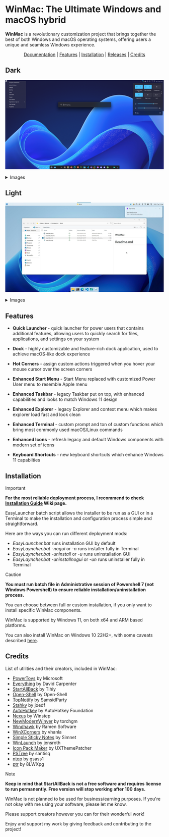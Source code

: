 # WinMac: The Ultimate Windows and macOS hybrid

**WinMac** is a revolutionary customization project that brings together the best of both Windows and macOS operating systems, offering users a unique and seamless Windows experience.

<p align="center">
    <a href="https://github.com/Asteski/WinMac/wiki/Home">Documentation</a> |
    <a href="#Features">Features</a> |
    <a href="#Installation">Installation</a> |
    <a href="https://github.com/Asteski/WinMac/releases/">Releases</a> |
    <a href="#Credits">Credits</a>
</p>

## Dark
![winmac_dark_01](https://raw.githubusercontent.com/Asteski/WinMac/main/img/winmac_dark_01.png)
</details>
<details>
    <summary>Images</summary>
    <img src="https://raw.githubusercontent.com/Asteski/WinMac/main/img/winmac_dark_02.png" alt="winmac_dark_02">
    <img src="https://raw.githubusercontent.com/Asteski/WinMac/main/img/winmac_dark_03.png" alt="winmac_dark_03">
    <img src="https://raw.githubusercontent.com/Asteski/WinMac/6cd141e3b5a5f01b583b23ff971e0d899cb27470/img/winmac_dark_04.png" alt="winmac_dark_04">
</details>

## Light

![winmac_light_01](https://raw.githubusercontent.com/Asteski/WinMac/main/img/winmac_light_01.jpg)
</details>
<details>
    <summary>Images</summary>
    <img src="https://raw.githubusercontent.com/Asteski/WinMac/main/img/winmac_light_02.png" alt="winmac_light_02">
    <img src="https://raw.githubusercontent.com/Asteski/WinMac/main/img/winmac_light_03.png" alt="winmac_light_03">
    <img src="https://raw.githubusercontent.com/Asteski/WinMac/main/img/winmac_light_04.png" alt="winmac_light_04">
</details>


## Features

- **Quick Launcher** - quick launcher for power users that contains additional features, allowing users to quickly search for files, applications, and settings on your system

- **Dock** - highly customizable and feature-rich dock application, used to achieve macOS-like dock experience

- **Hot Corners** - assign custom actions triggered when you hover your mouse cursor over the screen corners

- **Enhanced Start Menu** - Start Menu replaced with customized Power User menu to resemble Apple menu

- **Enhanced Taskbar** - legacy Taskbar put on top, with enhanced capabilities and looks to match Windows 11 design

- **Enhanced Explorer** - legacy Explorer and context menu which makes explorer load fast and look clean

- **Enhanced Terminal** - custom prompt and ton of custom functions which bring most commonly used macOS/Linux commands

- **Enhanced Icons** - refresh legacy and default Windows components with modern set of icons

- **Keyboard Shortcuts** - new keyboard shortcuts which enhance Windows 11 capabilties

## Installation

> [!IMPORTANT]  
> **For the most reliable deployment process, I recommend to check [Installation Guide](https://github.com/Asteski/WinMac/wiki/Installation-Guide) Wiki page.**

EasyLauncher batch script allows the installer to be run as a GUI or in a Terminal to make the installation and configuration process simple and straightforward.

Here are the ways you can run different deployment mods:

- *EasyLauncher.bat* runs installation GUI by default
- *EasyLayncher.bat -nogui* or *-n* runs installer fully in Terminal
- *EasyLayncher.bat -uninstall* or *-u* runs uninstallation GUI
- *EasyLayncher.bat -uninstallnogui* or *-un* runs uninstaller fully in Terminal

> [!CAUTION]
> **You must run batch file in Administrative session of Powershell 7 (not Windows Powershell) to ensure reliable installation/uninstallation process.**

You can choose between full or custom installation, if you only want to install specific WinMac components.

WinMac is supported by Windows 11, on both x64 and ARM based platforms.

You can also install WinMac on Windows 10 22H2+, with some caveats described [here](https://github.com/Asteski/WinMac/wiki/Windows-10).

## Credits

List of utilities and their creators, included in WinMac:
    
- [PowerToys](https://learn.microsoft.com/en-us/windows/powertoys/) by Microsoft
- [Everything](https://www.voidtools.com/) by David Carpenter
- [StartAllBack](https://www.startallback.com/) by Tihiy
- [Open-Shell](https://open-shell.github.io/Open-Shell-Menu/) by Open-Shell
- [TopNotify](https://github.com/SamsidParty/TopNotify) by SamsidParty
- [Stahky](https://github.com/joedf/stahky) by joedf
- [AutoHotkey](https://www.autohotkey.com/) by AutoHotkey Foundation
- [Nexus](https://www.winstep.net/nexus.asp) by Winstep
- [NewModernWinver](https://github.com/torchgm/NewModernWinver) by torchgm
- [Windhawk](https://github.com/ramensoftware/windhawk) by Ramen Software
- [WinXCorners](https://github.com/vhanla/winxcorners) by vhanla
- [Simple Sticky Notes](https://www.simplestickynotes.com/) by Simnet
- [WinLaunch](https://github.com/jensroth-git/WinLaunch) by jensroth
- [Icon Pack Maker](https://uxthemepatcher.com/icon-pack-maker/) by UXThemePatcher
- [PSTree](https://github.com/santisq/PSTree) by santisq
- [ntop](https://github.com/gsass1/NTop) by gsass1
- [ptr](https://github.com/8LWXpg/ptr) by 8LWXpg


> [!NOTE]
> **Keep in mind that StartAllBack is not a free software and requires license to run permanently. Free version will stop working after 100 days.**

WinMac is not planned to be used for business/earning purposes. If you're not okay with me using your software, please let me know.

Please support creators however you can for their wonderful work!

Enjoy and support my work by giving feedback and contributing to the project!
